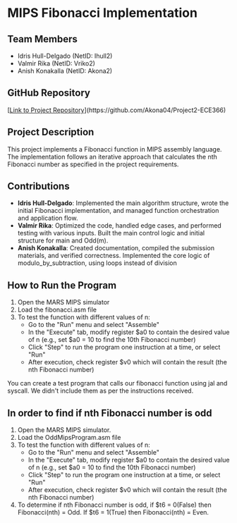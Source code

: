# MIPS Fibonacci Implementation

## Team Members
- Idris Hull-Delgado (NetID: Ihull2)
- Valmir Rika (NetID: Vriko2)
- Anish Konakalla (NetID: Akona2)

## GitHub Repository
[[Link to Project Repository]([https://github.com/[username]/mips-fibonacci](https://github.com/Akona04/Project2-ECE366))](https://github.com/Akona04/Project2-ECE366)

## Project Description
This project implements a Fibonacci function in MIPS assembly language. The implementation follows an iterative approach that calculates the nth Fibonacci number as specified in the project requirements.

## Contributions
- **Idris Hull-Delgado**: Implemented the main algorithm structure, wrote the initial Fibonacci implementation, and managed function orchestration and application flow.
- **Valmir Rika**: Optimized the code, handled edge cases, and performed testing with various inputs. Built the main control logic and initial structure for main and Odd(m).
- **Anish Konakalla**: Created documentation, compiled the submission materials, and verified correctness. Implemented the core logic of modulo_by_subtraction, using loops instead of division

## How to Run the Program

1. Open the MARS MIPS simulator
2. Load the fibonacci.asm file
3. To test the function with different values of n:
   - Go to the "Run" menu and select "Assemble"
   - In the "Execute" tab, modify register $a0 to contain the desired value of n
     (e.g., set $a0 = 10 to find the 10th Fibonacci number)
   - Click "Step" to run the program one instruction at a time, or select "Run"
   - After execution, check register $v0 which will contain the result (the nth Fibonacci number)

You can create a test program that calls our fibonacci function using jal and syscall. We didn't include them as per the instructions received. 

## In order to find if nth Fibonacci number is odd

1. Open the MARS MIPS simulator.
2. Load the OddMipsProgram.asm file
3. To test the function with different values of n:
   - Go to the "Run" menu and select "Assemble"
   - In the "Execute" tab, modify register $a0 to contain the desired value of n
     (e.g., set $a0 = 10 to find the 10th Fibonacci number)
   - Click "Step" to run the program one instruction at a time, or select "Run"
   - After execution, check register $v0 which will contain the result (the nth Fibonacci number)
4. To determine if nth Fibonacci number is odd, if $t6 = 0(False) then Fibonacci(nth) = Odd. If $t6 = 1(True) then Fibonacci(nth) = Even.
